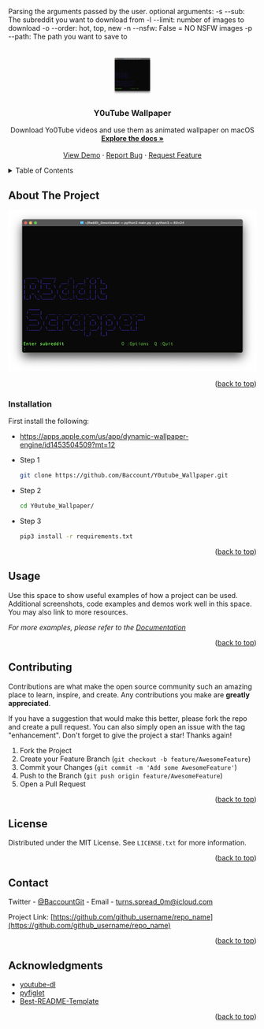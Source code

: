 Parsing the arguments passed by the user.
optional arguments:
-s --sub: The subreddit you want to download from
-l --limit: number of images to download
-o --order: hot, top, new
-n --nsfw: False = NO NSFW images
-p --path: The path you want to save to

<div id="top"></div>
<!--

<!-- PROJECT LOGO -->
<br />
<div align="center">
  <a href="https://github.com/Baccount/Y0utube_Wallpaper">
    <img src="screenshots/app.png" alt="Logo" width="80" height="80">
  </a>

<h3 align="center">Y0uTube Wallpaper</h3>

  <p align="center">
     Download Yo0Tube videos and use them as animated wallpaper on macOS
    <br />
    <a href="https://github.com/Baccount/Y0utube_Wallpaper"><strong>Explore the docs »</strong></a>
    <br />
    <br />
    <a href="https://github.com/Baccount/Y0utube_Wallpaper">View Demo</a>
    ·
    <a href="https://github.com/Baccount/Y0utube_Wallpaper/issues">Report Bug</a>
    ·
    <a href="https://github.com/Baccount/Y0utube_Wallpaper/issues">Request Feature</a>
  </p>
</div>

<!-- TABLE OF CONTENTS -->
<details>
  <summary>Table of Contents</summary>
  <ol>
    <li>
      <a href="#about-the-project">About The Project</a>
    </li>
    <li>
      <a href="#installation">Installation</a>
    </li>
    <li><a href="#usage">Usage</a></li>
    <li><a href="#contributing">Contributing</a></li>
    <li><a href="#license">License</a></li>
    <li><a href="#contact">Contact</a></li>
    <li><a href="#acknowledgments">Acknowledgments</a></li>
  </ol>
</details>

<!-- ABOUT THE PROJECT -->

## About The Project

![Alt text](screenshots/app.png?raw=true "Optional Title")

<p align="right">(<a href="#top">back to top</a>)</p>

### Installation

First install the following:

- <https://apps.apple.com/us/app/dynamic-wallpaper-engine/id1453504509?mt=12>

- Step 1

  ```sh
  git clone https://github.com/Baccount/Y0utube_Wallpaper.git
  ```

- Step 2

  ```sh
  cd Y0utube_Wallpaper/
  ```

- Step 3

  ```sh
  pip3 install -r requirements.txt
  ```

<p align="right">(<a href="#top">back to top</a>)</p>

<!-- USAGE EXAMPLES -->

## Usage

Use this space to show useful examples of how a project can be used. Additional screenshots, code examples and demos work well in this space. You may also link to more resources.

_For more examples, please refer to the [Documentation](https://example.com)_

<p align="right">(<a href="#top">back to top</a>)</p>

<!-- CONTRIBUTING -->

## Contributing

Contributions are what make the open source community such an amazing place to learn, inspire, and create. Any contributions you make are **greatly appreciated**.

If you have a suggestion that would make this better, please fork the repo and create a pull request. You can also simply open an issue with the tag "enhancement".
Don't forget to give the project a star! Thanks again!

1. Fork the Project
2. Create your Feature Branch (`git checkout -b feature/AwesomeFeature`)
3. Commit your Changes (`git commit -m 'Add some AwesomeFeature'`)
4. Push to the Branch (`git push origin feature/AwesomeFeature`)
5. Open a Pull Request

<p align="right">(<a href="#top">back to top</a>)</p>

<!-- LICENSE -->

## License

Distributed under the MIT License. See `LICENSE.txt` for more information.

<p align="right">(<a href="#top">back to top</a>)</p>

<!-- CONTACT -->

## Contact

Twitter - [@BaccountGit](https://twitter.com/BaccountGit) - Email - turns.spread_0m@icloud.com

Project Link: [https://github.com/github_username/repo_name](https://github.com/github_username/repo_name)

<p align="right">(<a href="#top">back to top</a>)</p>

<!-- ACKNOWLEDGMENTS -->

## Acknowledgments

- [youtube-dl](https://youtube-dl.org/)
- [pyfiglet](https://github.com/pwaller/pyfiglet)
- [Best-README-Template](https://github.com/othneildrew/Best-README-Template)

<p align="right">(<a href="#top">back to top</a>)</p>
